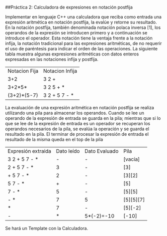 ##Práctica 2: Calculadora de expresiones en notación postfija

Implementar en lenguaje C++ una calculadora que reciba como entrada una expresión aritmética en
notación postfija, la evalúe y retorne su resultado.
En la notación postfija, también denominada notación polaca inversa [1], los operandos de la expresión se introducen primero y a continuación se introduce el operador. Esta notación tiene la ventaja frente a la notación infija, la notación tradicional para las expresiones aritméticas, de no requerir el uso de paréntesis para indicar el orden de las operaciones. La siguiente tabla muestra algunas expresiones aritméticas con datos enteros expresadas en las notaciones infija y postfija.

<table >
    <tr>
      <td>Notacion Fija</td>
      <td>Notacion Infija</td>
    </tr>
    <tr>
      <td>3+2</td>
      <td> 3 2 + </td>
    </tr>
    <tr>
      <td>3+2*5*</td>
      <td> 3 2 5 + * </td>
    </tr>
    <tr>
      <td>(3+2)*(5-7)</td>
      <td>  3 2 + 5 7 - *  </td>

</table>


La evaluación de una expresión aritmética en notación postfija se realiza utilizando una pila para almacenar los operandos. Cuando se lee un operando de la expresión de entrada se guarda en la pila; mientras que si lo que se lee de la expresión de entrada es un operador se recuperan los operandos necesarios de la pila, se evalúa la operación y se guarda el resultado en la pila. El terminar de procesar la expresión de entrada el resultado de la misma queda en el top de la pila

<table >
    <tr>
      <td>Expresión extraida</td>
      <td>Dato leído</td>
      <td>Dato Evaluado</td>
      <td>Pila</td>
    </tr>
    <tr>
      <td>3 2 + 5 7 - *</td>
      <td> -  </td>
      <td> -  </td>
      <td> [vacía] </td>
    </tr>
    <tr>
      <td>2 + 5 7 - *</td>
      <td> 3  </td>
      <td> -  </td>
      <td> [3] </td>
    </tr>
    <tr>
      <td>+ 5 7 - * </td>
      <td> 2  </td>
      <td> -  </td>
      <td> [3][2] </td>
    </tr>
    <tr>
      <td> 5 7 - * </td>
      <td>  +   </td>
      <td> -   </td>
      <td>  [5] </td>
    </tr>
    <tr>
      <td> 7 - *  </td>
      <td>  5   </td>
      <td> -  </td>
      <td> [5][5] </td>
    </tr>
    <tr>
      <td>  - *  </td>
      <td>  7   </td>
      <td> 5  </td>
      <td> [5][5][7] </td>
    </tr>
     <tr>
      <td>   *  </td>
      <td>  7   </td>
      <td>  -   </td>
      <td>  [5][-2] </td>
    </tr>
   </tr>
     <tr>
      <td>   -  </td>
      <td>  *   </td>
      <td>  5*(-2)=-10   </td>
      <td>  [-10] </td>
    </tr>
</table>

Se hará un Template con la Calculadora.